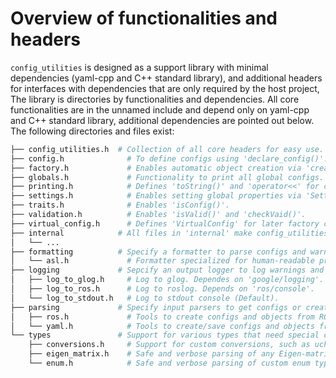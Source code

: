 # Overview of functionalities and headers
`config_utilities` is designed as a support library with minimal dependencies (yaml-cpp and C++ standard library), and additional headers for interfaces with dependencies that are only required by the host project,
The library is directories by functionalities and dependencies. 
All core functionalities are in the unnamed include and depend only on yaml-cpp and C++ standard library, additional dependencies are pointed out below.
The following directories and files exist:

```bash
├── config_utilities.h  # Collection of all core headers for easy use.
├── config.h              # To define configs using 'declare_config()'.
├── factory.h             # Enables automatic object creation via 'create()'.
├── globals.h             # Functionality to print all global configs.
├── printing.h            # Defines 'toString()' and 'operator<<' for configs.
├── settings.h            # Enables setting global properties via 'Settings()'
├── traits.h              # Enables 'isConfig()'.
├── validation.h          # Enables 'isValid()' and 'checkVaid()'.
├── virtual_config.h      # Defines 'VirtualConfig' for later factory creation.
├── internal            # All files in 'internal' make config_utilities work internally. They have no extra dependencies and need not be included.
│   └── ...
├── formatting          # Specify a formatter to parse configs and warnings to text.
│   └── asl.h             # Formatter specialized for human-readable prints to fixed-width consoles (Default).
├── logging             # Sepcify an output logger to log warnings and errors to.
│   ├── log_to_glog.h     # Log to glog. Dependes on 'google/logging'.
│   ├── log_to_ros.h      # Log to roslog. Depends on 'ros/console'.
│   └── log_to_stdout.h   # Log to stdout console (Default).
├── parsing             # Specify input parsers to get configs or create objects from source data.
│   ├── ros.h             # Tools to create configs and objects from ROS parameter server. Depends on 'ros/nodehanle'
│   └── yaml.h            # Tools to create/save configs and objects from/to yaml nodes or files. Depends on 'yaml-cpp'.
└── types               # Support for various types that need special conversions.
    ├── conversions.h     # Support for custom conversions, such as uchars.
    ├── eigen_matrix.h    # Safe and verbose parsing of any Eigen-matrix types.
    └── enum.h            # Safe and verbose parsing of custom enum types.
```
